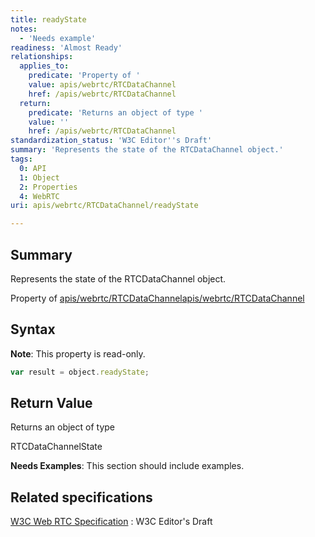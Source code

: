 ```yaml
---
title: readyState
notes:
  - 'Needs example'
readiness: 'Almost Ready'
relationships:
  applies_to:
    predicate: 'Property of '
    value: apis/webrtc/RTCDataChannel
    href: /apis/webrtc/RTCDataChannel
  return:
    predicate: 'Returns an object of type '
    value: ''
    href: /apis/webrtc/RTCDataChannel
standardization_status: 'W3C Editor''s Draft'
summary: 'Represents the state of the RTCDataChannel object.'
tags:
  0: API
  1: Object
  2: Properties
  4: WebRTC
uri: apis/webrtc/RTCDataChannel/readyState

---
```

## <span>Summary</span>

Represents the state of the RTCDataChannel object.

Property of [apis/webrtc/RTCDataChannel](/apis/webrtc/RTCDataChannel)[apis/webrtc/RTCDataChannel](/apis/webrtc/RTCDataChannel)

## <span>Syntax</span>

**Note**: This property is read-only.

``` js
var result = object.readyState;
```

## <span>Return Value</span>

Returns an object of type<span></span>

RTCDataChannelState

**Needs Examples**: This section should include examples.

## <span>Related specifications</span>

[W3C Web RTC Specification](http://dev.w3.org/2011/webrtc/editor/webrtc.html)
:   W3C Editor's Draft
